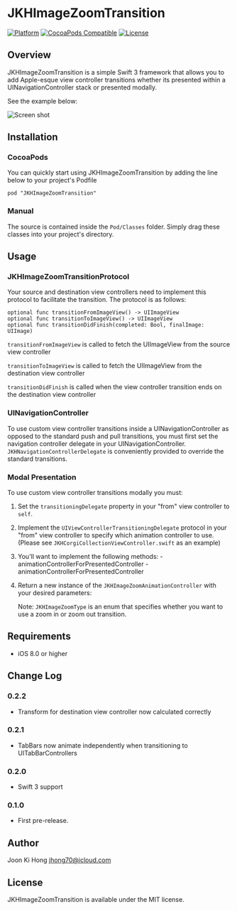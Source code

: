 # JKHImageZoomTransition
[![Platform](https://img.shields.io/cocoapods/p/JKHImageZoomTransition.svg?style=flat)](https://img.shields.io/cocoapods/p/JKHImageZoomTransition.svg)
[![CocoaPods Compatible](https://img.shields.io/cocoapods/v/JKHImageZoomTransition.svg?style=flat)](https://img.shields.io/cocoapods/v/JKHImageZoomTransition.svg)
[![License](https://img.shields.io/cocoapods/l/JKHImageZoomTransition.svg?style=flat)](https://img.shields.io/cocoapods/l/JKHImageZoomTransition.svg)

## Overview

JKHImageZoomTransition is a simple Swift 3 framework that allows you to add Apple-esque view controller transitions whether its presented within a UINavigationController stack or presented modally.

See the example below:


![Screen shot](Images/zoom.gif)


## Installation

### CocoaPods

You can quickly start using JKHImageZoomTransition by adding the line below to your project's Podfile  

```pod "JKHImageZoomTransition"```

### Manual

The source is contained inside the ```Pod/Classes``` folder. Simply drag these classes into your project's directory.


## Usage

### JKHImageZoomTransitionProtocol

Your source and destination view controllers need to implement this protocol to facilitate the transition. The protocol is as follows:

	optional func transitionFromImageView() -> UIImageView
    optional func transitionToImageView() -> UIImageView
    optional func transitionDidFinish(completed: Bool, finalImage: UIImage)


```transitionFromImageView``` is called to fetch the UIImageView from the source view controller

```transitionToImageView``` is called to fetch the UIImageView from the destination view controller

```transitionDidFinish``` is called when the view controller transition ends on the destination view controller

### UINavigationController

To use custom view controller transitions inside a UINavigationController as opposed to the standard push and pull transitions, you must first set the navigation controller delegate in your UINavigationController. ```JKHNavigationControllerDelegate``` is conveniently provided to override the standard transitions.

### Modal Presentation

To use custom view controller transitions modally you must:

1. Set the ```transitioningDelegate``` property in your "from" view controller to ```self```.
2. Implement the ```UIViewControllerTransitioningDelegate``` protocol in your "from" view controller to specify which animation controller to use. (Please see ```JKHCorgiCollectionViewController.swift``` as an example)
3. You'll want to implement the following methods:
			- animationControllerForPresentedController
			- animationControllerForPresentedController
4. Return a new instance of the ```JKHImageZoomAnimationController``` with your desired parameters:

	Note: ```JKHImageZoomType``` is an enum that specifies whether you want to use a zoom in or zoom out transition.


## Requirements

- iOS 8.0 or higher

## Change Log

### 0.2.2
- Transform for destination view controller now calculated correctly

### 0.2.1
- TabBars now animate independently when transitioning to UITabBarControllers

### 0.2.0
- Swift 3 support

### 0.1.0
- First pre-release.

## Author

Joon Ki Hong jhong70@icloud.com

## License

JKHImageZoomTransition is available under the MIT license.
